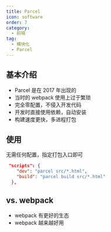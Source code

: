 ```yaml
---
title: Parcel
icon: software
order: 7
category:
  - 前端
tag:
  - 模块化
  - Parcel
---
```


## 基本介绍

* Parcel 是在 2017 年出现的
* 当时的 webpack 使用上过于繁琐
* 完全零配置，不侵入开发代码
* 开发时直接使用依赖，自动安装
* 构建速度更快，多进程打包

## 使用

无需任何配置，指定打包入口即可

```json
 "scripts": {
    "dev": "parcel src/*.html",
    "build": "parcel build src/*.html"
  },
```

## vs. webpack

* webpack 有更好的生态
* webpack 越来越好用

